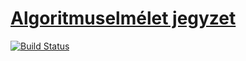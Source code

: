 # [Algoritmuselmélet jegyzet](https://bme-notes.github.io/#algel)

[![Build Status](https://travis-ci.org/bme-notes/algel.svg?branch=master)](https://travis-ci.org/bme-notes/algel)

